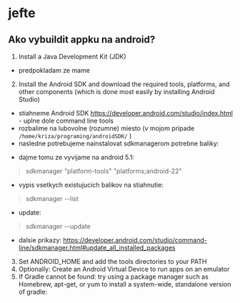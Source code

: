 # jefte

##  Ako vybuildit appku na android?

1. Install a Java Development Kit (JDK) 
  * predpokladam ze mame
2. Install the Android SDK and download the required tools, platforms, and other components (which is done most easily by installing Android Studio)
  * stiahneme Android SDK https://developer.android.com/studio/index.html - uplne dole command line tools
  * rozbalime na lubovolne (rozumne) miesto (v mojom pripade `/home/kriza/programing/androidSDK/` )
  * nasledne potrebujeme nainstalovat sdkmanagerom potrebne baliky:
  - dajme tomu ze vyvijame na android 5.1:
> sdkmanager "platform-tools" "platforms;android-22"
  - vypis vsetkych existujucich balikov na stiahnutie:
> sdkmanager --list
  - update:
> sdkmanager --update
  - dalsie prikazy: https://developer.android.com/studio/command-line/sdkmanager.html#update_all_installed_packages
3. Set ANDROID_HOME and add the tools directories to your PATH
4. Optionally: Create an Android Virtual Device to run apps on an emulator
5. If Gradle cannot be found: try using a package manager such as Homebrew, apt-get, or yum to install a system-wide, standalone version of gradle:
